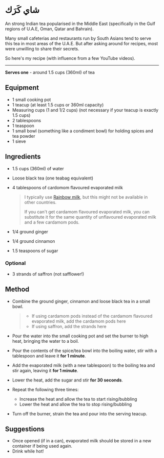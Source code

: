 # شاي كَرَك

An strong Indian tea popularised in the Middle East (specifically in the Gulf regions of U.A.E, Oman, Qatar and Bahrain).

Many small cafeterias and restaurants run by South Asians tend to serve this tea in most areas of the U.A.E. But after asking around for recipes, most were unwilling to share their secrets.

So here's my recipe (with influence from a few YouTube videos).

---

**Serves one** - around 1.5 cups (360ml) of tea

## Equipment

- 1 small cooking pot
- 1 teacup (at least 1.5 cups or 360ml capacity)
- Measuring cups (1 and 1/2 cups) (not necessary if your teacup is exactly 1.5 cups)
- 2 tablespoons
- 1 teaspoon
- 1 small bowl (something like a condiment bowl) for holding spices and tea powder
- 1 sieve

## Ingredients

- 1.5 cups (360ml) of water

- Loose black tea (one teabag equivalent)

- 4 tablespoons of cardomom flavoured evaporated milk

  > I typically use [Rainbow milk](https://www.google.com/search?q=rainbow+evaporated+cardamom+milk), but this might not be available in other countries.
  >
  > If you can't get cardamom flavoured evaporated milk, you can substitute it for the same quantity of unflavoured evaporated milk and a few cardamom pods.

- 1/4 ground ginger
- 1/4 ground cinnamon
- 1.5 teaspoons of sugar

### Optional

- 3 strands of saffron (not safflower!)

## Method

- Combine the ground ginger, cinnamon and loose black tea in a small bowl.

  > - If using cardamom pods instead of the cardamom flavoured evaporated milk, add the cardamom pods here
  > - If using saffron, add the strands here

- Pour the water into the small cooking pot and set the burner to high heat, bringing the water to a boil.

- Pour the contents of the spice/tea bowl into the boiling water, stir with a tablespoon and leave it **for 1 minute**.

- Add the evaporated milk (with a new tablespoon) to the boiling tea and stir again, leaving it **for 1 minute**.

- Lower the heat, add the sugar and stir **for 30 seconds**.

- Repeat the following three times:

  - Increase the heat and allow the tea to start rising/bubbling
  - Lower the heat and allow the tea to stop rising/bubbling

- Turn off the burner, strain the tea and pour into the serving teacup.

## Suggestions

- Once opened (if in a can), evaporated milk should be stored in a new container if being used again.
- Drink while hot!
